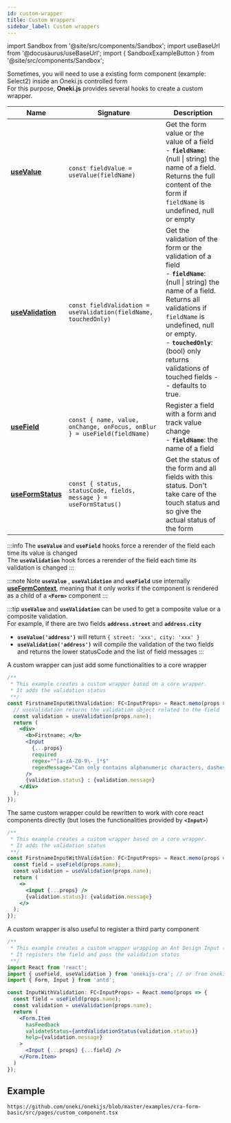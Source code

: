 ```yaml
---
id: custom-wrapper
title: Custom Wrappers
sidebar_label: Custom wrappers
---
```


import Sandbox from '@site/src/components/Sandbox';
import useBaseUrl from '@docusaurus/useBaseUrl';
import { SandboxExampleButton } from '@site/src/components/Sandbox';

Sometimes, you will need to use a existing form component (example: Select2) inside an Oneki.js controlled form<br/>
For this purpose, **Oneki.js** provides several hooks to create a custom wrapper.

| Name              | Signature                                                                                                                                                                               | Description                                                                                                                                                                                                   |
| ----------------- | --------------------------------------------------------------------------------------------------------------------------------------------------------------------------------------- | ------------------------------------------------------------------------------------------------------------------------------------------------------------------------------------------------------------- |
| **[useValue](../../api/functions/useValue)**      | `const fieldValue = useValue(fieldName)`                               | Get the form value or the value of a field<br /> - **`fieldName`**: (null \| string) the name of a field. Returns the full content of the form if `fieldName` is undefined, null or empty      |
| **[useValidation](../../../../api/functions/useValidation)** | `const fieldValidation = useValidation(fieldName, touchedOnly)` | Get the validation of the form or the validation of a field<br /> - **`fieldName`**: (null \| string) the name of a field. Returns all validations if `fieldName` is undefined, null or empty.<br /> - **`touchedOnly`**: (bool) only returns validations of touched fields -- defaults to true.|
| **[useField](../../../../api/functions/useFiel)** | `const { name, value, onChange, onFocus, onBlur } = useField(fieldName)` | Register a field with a form and track value change<br /> - **`fieldName`**: the name of a field |
| **[useFormStatus](../../../../api/functions/useformStatus)** | `const { status, statusCode, fields, message } = useFormStatus()`| Get the status of the form and all fields with this status. Don't take care of the touch status and so give the actual status of the form |

:::info
The **`useValue`** and **`useField`** hooks force a rerender of the field each time its value is changed  
The **`useValidation`** hook forces a rerender of the field each time its validation is changed
:::

:::note Note
**`useValue`** , **`useValidation`** and **`useField`** use internally **[useFormContext](./use-form-context)**, meaning that it only works if the component is rendered as a child of a **`<Form>`** component
:::

:::tip
**`useValue`** and **`useValidation`** can be used to get a composite value or a composite validation.  
For example, if there are two fields **`address.street`** and **`address.city`**

- **`useValue('address')`** will return `{ street: 'xxx', city: 'xxx' }`
- **`useValidation('address')`** will compile the validation of the two fields and returns the lower statusCode and the list of field messages
:::

A custom wrapper can just add some functionalities to a core wrapper

```jsx
/**
 * This example creates a custom wrapper based on a core wrapper.
 * It adds the validation status
 **/
const FirstnameInputWithValidation: FC<InputProps> = React.memo(props => {
  // useValidation returns the validation object related to the field
  const validation = useValidation(props.name);
  return (
    <div>
      <b>Firstname: </b>
      <Input
        {...props}
        required
        regex="^[a-zA-Z0-9\-_]*$"
        regexMessage="Can only contains alphanumeric characters, dashes or underscores"
      />
      {validation.status} : {validation.message}
    </div>
  );
});
```

The same custom wrapper could be rewritten to work with core react components directly (but loses the functionalities provided by **`<Input>`**)

```jsx
/**
 * This example creates a custom wrapper based on a core wrapper.
 * It adds the validation status
 **/
const FirstnameInputWithValidation: FC<InputProps> = React.memo(props => {
  const field = useField(props.name);
  const validation = useValidation(props.name);
  return (
    <>
      <input {...props} />
      {validation.status}: {validation.message}
    </>
  );
});
```

A custom wrapper is also useful to register a third party component

```jsx
/**
 * This example creates a custom wrapper wrapping an Ant Design Input (https://ant.design/components/input/).
 * It registers the field and pass the validation status
 **/
import React from 'react';
import { useField, useValidation } from 'onekijs-cra'; // or from onekijs-next
import { Form, Input } from 'antd';

const InputWithValidation: FC<InputProps> = React.memo(props => {
  const field = useField(props.name);
  const validation = useValidation(props.name);
  return (
    <Form.Item
      hasFeedback
      validateStatus={antdValidationStatus(validation.status)}
      help={validation.message}
    >
      <Input {...props} {...field} />
    </Form.Item>
  )
});
```

## Example

<SandboxExampleButton name="cra-form-basic" />

```tsx reference
https://github.com/oneki/onekijs/blob/master/examples/cra-form-basic/src/pages/custom_component.tsx
```
